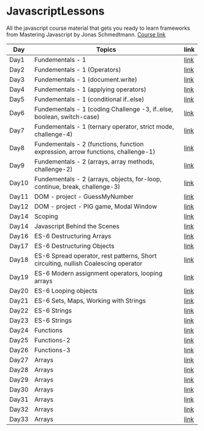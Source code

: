 # JavascriptLessons
All the javascript course material that gets you ready to learn frameworks from Mastering Javascript by Jonas Schmedtmann.
[Course link](https://www.udemy.com/course/the-complete-javascript-course/)

| Day | Topics | link |
|-----|--------|------|
| Day1 | Fundementals - 1 | [link](https://github.com/suchi-291/JavascriptLessons/tree/3d0f60e6e870fdc52ddfad813e774527ce3f00a3/day1) |
| Day2 | Fundementals - 1 (Operators) | [link](https://github.com/suchi-291/JavascriptLessons/tree/3d0f60e6e870fdc52ddfad813e774527ce3f00a3/day2) |
| Day3 | Fundementals - 1 (document.write) | [link](https://github.com/suchi-291/JavascriptLessons/tree/3d0f60e6e870fdc52ddfad813e774527ce3f00a3/day3) |
| Day4 | Fundementals - 1 (applying operators) | [link](https://github.com/suchi-291/JavascriptLessons/tree/3d0f60e6e870fdc52ddfad813e774527ce3f00a3/day4) |
| Day5 | Fundementals - 1 (conditional if..else) |[link](https://github.com/suchi-291/JavascriptLessons/tree/3d0f60e6e870fdc52ddfad813e774527ce3f00a3/day5) |
| Day6 | Fundementals - 1 (coding Challenge -3, if..else, boolean, switch-case) |[link](https://github.com/suchi-291/JavascriptLessons/tree/3d0f60e6e870fdc52ddfad813e774527ce3f00a3/day6) |
| Day7 | Fundementals - 1 (ternary operator, strict mode, challenge-4) |[link](https://github.com/suchi-291/JavascriptLessons/tree/3d0f60e6e870fdc52ddfad813e774527ce3f00a3/day7) |
| Day8 | Fundementals - 2 (functions, function expression, arrow functions, challenge-1) | [link](https://github.com/suchi-291/JavascriptLessons/tree/3d0f60e6e870fdc52ddfad813e774527ce3f00a3/day8) |
| Day9 | Fundementals - 2 (arrays, array methods, challenge-2) |[link](https://github.com/suchi-291/JavascriptLessons/tree/3d0f60e6e870fdc52ddfad813e774527ce3f00a3/day9) |
| Day10 | Fundementals - 2 (arrays, objects, for-loop, continue, break, challenge-3) |[link](https://github.com/suchi-291/JavascriptLessons/tree/3d0f60e6e870fdc52ddfad813e774527ce3f00a3/day10) |
| Day11 | DOM - project - GuessMyNumber |[link](https://github.com/suchi-291/JavascriptLessons/tree/3d0f60e6e870fdc52ddfad813e774527ce3f00a3/day11) |
| Day12 | DOM - project - PIG game, Modal Window |[link](https://github.com/suchi-291/JavascriptLessons/tree/3d0f60e6e870fdc52ddfad813e774527ce3f00a3/day12) |
| Day14 | Scoping |[link](https://github.com/suchi-291/JavascriptLessons/tree/3d0f60e6e870fdc52ddfad813e774527ce3f00a3/day14) |
| Day14 | Javascript Behind the Scenes |[link](https://github.com/suchi-291/JavascriptLessons/tree/3d0f60e6e870fdc52ddfad813e774527ce3f00a3/day15) |
| Day16 | ES-6 Destructuring Arrays |[link](https://github.com/suchi-291/JavascriptLessons/tree/3d0f60e6e870fdc52ddfad813e774527ce3f00a3/day16) |
| Day17 | ES-6 Destructuring Objects |[link](https://github.com/suchi-291/JavascriptLessons/tree/3d0f60e6e870fdc52ddfad813e774527ce3f00a3/day17) |
| Day18 | ES-6 Spread operator, rest patterns, Short circuiting, nullish Coalescing operator |[link](https://github.com/suchi-291/JavascriptLessons/tree/3d0f60e6e870fdc52ddfad813e774527ce3f00a3/day18)|
| Day19 | ES-6 Modern assignment operators, looping arrays |[link](https://github.com/suchi-291/JavascriptLessons/tree/3d0f60e6e870fdc52ddfad813e774527ce3f00a3/day19-DataStructures%2CModernOperators%2CStrings) |
| Day20 | ES-6 Looping objects|[link](https://github.com/suchi-291/JavascriptLessons/tree/3d0f60e6e870fdc52ddfad813e774527ce3f00a3/day20-DataStructuresModernOperatorsStrings) |
| Day21 | ES-6 Sets, Maps, Working with Strings|[link](https://github.com/suchi-291/JavascriptLessons/tree/113e0a7f1ba808833941ff27cc6623db7bf24825/day21-DataStructuresModernOperatorsStrings) |
| Day22 | ES-6 Strings|[link](https://github.com/suchi-291/JavascriptLessons/tree/7a11bd0387179fd88d21b23a4a5507c82edc01f2/day22-DSModernOperatorsStrings)|
| Day23 | ES-6 Strings|[link](https://github.com/suchi-291/JavascriptLessons/tree/7a11bd0387179fd88d21b23a4a5507c82edc01f2/day23-StringsFunctions)|
| Day24 | Functions|[link](https://github.com/suchi-291/JavascriptLessons/tree/7a11bd0387179fd88d21b23a4a5507c82edc01f2/day24-Functions)|
| Day25 | Functions-2|[link](https://github.com/suchi-291/JavascriptLessons/tree/7a11bd0387179fd88d21b23a4a5507c82edc01f2/day25-Functions)|
| Day26 | Functions-3| [link](https://github.com/suchi-291/JavascriptLessons/tree/5d2a7a1506cb83608895d7b0a0cd74a43d23030c/day26-Functions)|
|Day27 | Arrays | [link](https://github.com/suchi-291/JavascriptLessons/tree/8ea9b24938799b7c3da8bb95ec25c91e5f365754/day27-Arrays) |
|Day28 | Arrays | [link](https://github.com/suchi-291/JavascriptLessons/tree/8ea9b24938799b7c3da8bb95ec25c91e5f365754/day28-Arrays) |
|Day29 | Arrays | [link](https://github.com/suchi-291/JavascriptLessons/tree/8ea9b24938799b7c3da8bb95ec25c91e5f365754/day29-Arrays) |
|Day30 | Arrays | [link](https://github.com/suchi-291/JavascriptLessons/tree/8ea9b24938799b7c3da8bb95ec25c91e5f365754/day30-Arrays) |
|Day31 | Arrays | [link](https://github.com/suchi-291/JavascriptLessons/tree/8ea9b24938799b7c3da8bb95ec25c91e5f365754/day31-Arrays) |
|Day32 | Arrays | [link](https://github.com/suchi-291/JavascriptLessons/tree/8ea9b24938799b7c3da8bb95ec25c91e5f365754/day32-Arrays) |
|Day33 | Arrays | [link](https://github.com/suchi-291/JavascriptLessons/tree/8ea9b24938799b7c3da8bb95ec25c91e5f365754/day33-Arrays) |

